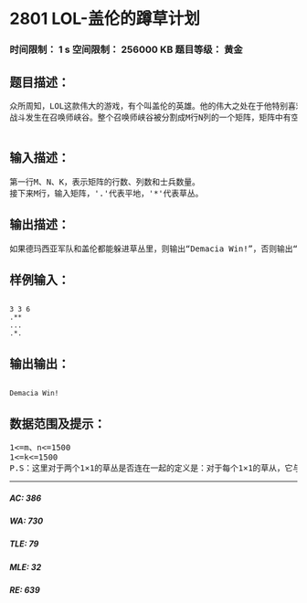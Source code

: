 # 2801 LOL-盖伦的蹲草计划   
### 时间限制： 1 s     空间限制： 256000 KB     题目等级： 黄金  
## 题目描述：  

<pre>
众所周知，LOL这款伟大的游戏，有个叫盖伦的英雄。他的伟大之处在于他特别喜欢蹲草丛阴人（XL：蹲草阴人也算英雄？！CZQ：没办法，个个都是这么玩的）。某日，德玛西亚与诺克萨斯之间又发生了一场战斗，嘉文四世希望盖伦能带领一支K人的德玛西亚军队出战。
战斗发生在召唤师峡谷。整个召唤师峡谷被分割成M行N列的一个矩阵，矩阵中有空地和几片草丛。这几片草丛中有些很大、有些很小。一个1×1的草丛能容纳3个士兵，盖伦坚信蹲草偷袭战术能战胜诺克萨斯军队，所以他希望他的军队能全部蹲进草丛里。当然，为了不影响盖伦的作战，盖伦需要单独霸占连起来的一片草丛（不管草丛有多大）。

</pre>
  
  
## 输入描述：  

<pre>
第一行M、N、K，表示矩阵的行数、列数和士兵数量。  
接下来M行，输入矩阵，'.'代表平地，'*'代表草丛。
</pre>
  
  
## 输出描述：  

<pre>
如果德玛西亚军队和盖伦都能躲进草丛里，则输出“Demacia Win!”，否则输出“Demacia Lose!”
</pre>
  
  
## 样例输入：  

<pre><code>
3 3 6  
.**  
...  
.*.
</code></pre>
  
  
## 输出输出：  

<pre><code>
Demacia Win!
</code></pre>
  
  
## 数据范围及提示：  

<pre>
1<=m、n<=1500  
1<=k<=1500  
P.S：这里对于两个1×1的草丛是否连在一起的定义是：对于每个1×1的草从，它与周围（上下左右）的草丛是连在一起的。
</pre>
  
  
***  

##### AC: 386  
##### WA: 730  
##### TLE: 79  
##### MLE: 32  
##### RE: 639  
